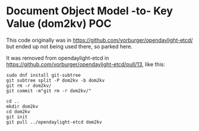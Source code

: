 # Document Object Model -to- Key Value (dom2kv) POC

This code originally was in https://github.com/vorburger/opendaylight-etcd/ but ended up not being used there, so parked here.

It was removed from opendaylight-etcd in https://github.com/vorburger/opendaylight-etcd/pull/13, like this:

    sudo dnf install git-subtree
    git subtree split -P dom2kv -b dom2kv
    git rm -r dom2kv/
    git commit -m"git rm -r dom2kv/"

    cd ..
    mkdir dom2kv
    cd dom2kv
    git init
    git pull ../opendaylight-etcd dom2kv
 
